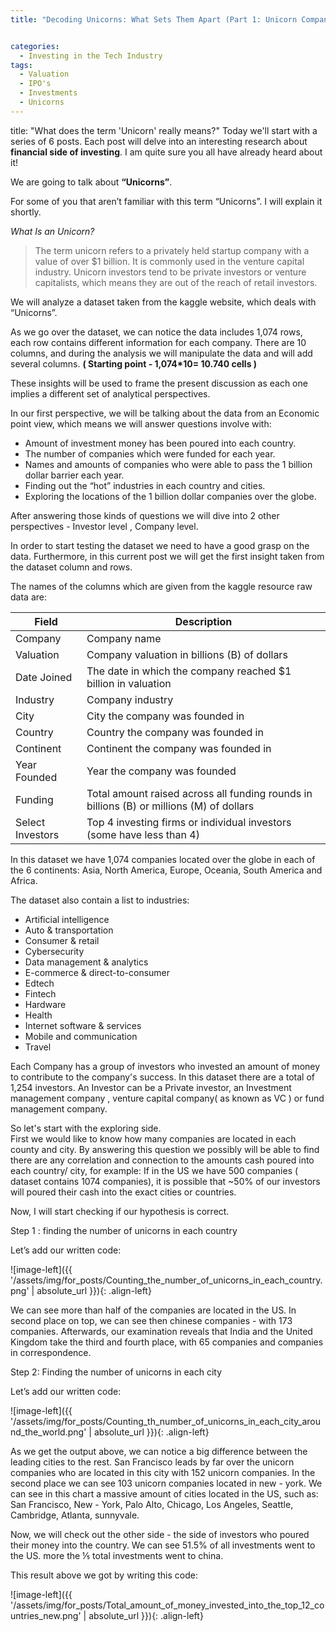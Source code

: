 ```yaml
---
title: "Decoding Unicorns: What Sets Them Apart (Part 1: Unicorn Companies Series)"


categories:
  - Investing in the Tech Industry
tags:
  - Valuation
  - IPO's
  - Investments
  - Unicorns
---
```


title: "What does the term 'Unicorn' really means?"
Today we'll start with a series of 6 posts. Each post will delve into an interesting research about **financial side of investing**. 
I am quite sure you all have already heard about it! 

We are going to talk about **“Unicorns”**.

For some of you that aren’t familiar with this term “Unicorns”. I will explain it shortly.


  *What Is an Unicorn?* 

>The term unicorn refers to a privately held startup company with a value of over $1 billion. It is commonly used in the venture capital industry. Unicorn investors tend to be private investors or venture capitalists, which means they are out of the reach of retail investors.


We will analyze a dataset taken from the kaggle website, which deals with “Unicorns”.

As we go over the dataset, we can notice the data includes 1,074 rows, each row contains different information for each company.
There are 10 columns, and during the analysis we will manipulate the data and will add several columns. **( Starting point - 1,074*10= 10.740 cells )**

These insights will be used to frame the present discussion as each one implies a different set of analytical perspectives.


In our first perspective, we will be talking about the data from an Economic point view, which means we will answer questions involve with:
  * Amount of investment money has been poured into each country.
  * The number of companies which were funded for each year.
  * Names and amounts of companies who were able to pass the 1 billion dollar barrier each year.
  * Finding out  the “hot” industries in each country and cities.
  * Exploring the locations of the 1 billion dollar companies over the globe.

After answering those kinds of questions we will dive into 2 other perspectives -  Investor level , Company level.  

In order to start testing the dataset we need to have a good grasp on the data. Furthermore, in this current post we will get the first insight taken from the dataset column and rows.


The names of the columns which are given from the kaggle resource raw data are:




| Field      | Description |
| ----------- | ----------- |
|Company | Company name |
|Valuation | Company valuation in billions (B) of dollars |
|Date Joined | The date in which the company reached $1 billion in valuation |
| Industry | Company industry |
|City | City the company was founded in |
|Country | Country the company was founded in |
| Continent | Continent the company was founded in |
|Year Founded | Year the company was founded |
|Funding | Total amount raised across all funding rounds in billions (B) or millions (M) of dollars |
|Select Investors | Top 4 investing firms or individual investors (some have less than 4) |


In this dataset we have 1,074 companies located over the globe in each of the 6 continents: Asia, North America, Europe, Oceania, South America and Africa. 


The dataset also contain a list to industries:
* Artificial intelligence
* Auto & transportation
* Consumer & retail
* Cybersecurity
* Data management & analytics
* E-commerce & direct-to-consumer
* Edtech
* Fintech
* Hardware
* Health
* Internet software & services
* Mobile and communication
* Travel 




Each Company has a group of investors who invested an amount of money to contribute to the company's success. In this dataset there are a total of 1,254 investors. An Investor can be a Private investor, an Investment management company , venture capital company( as known as VC ) or fund management company. 


So let's start with the exploring side.  
First we would like to know how many companies are located in each county and city.
By answering this question we possibly will be able to find there are any correlation and connection to the amounts cash poured into each country/ city, for example:  If in the US we have 500 companies ( dataset contains 1074 companies), it is possible that ~50% of our investors will poured their cash into the exact cities or countries.

Now, I will start checking if our hypothesis is correct.

Step 1 : finding the number of unicorns in each country

Let’s add our written code:


<script src="https://gist.github.com/AnalyticsForPleasure/f77dda59b8049416835f32c107d5905b.js"></script>


![image-left]({{ '/assets/img/for_posts/Counting_the_number_of_unicorns_in_each_country.png' | absolute_url }}){: .align-left} 


We can see more than half of the companies are located in the US. In second place on top, we can see then chinese companies - with  173 companies. Afterwards, our examination reveals that India and the United Kingdom take the third and fourth place, with 65 companies and companies in  correspondence.

Step 2:  Finding the number of unicorns in each city

Let’s add our written code:
<script src="https://gist.github.com/AnalyticsForPleasure/ebf950e9f1e78d95d89abbe990fa8143.js"></script>


![image-left]({{ '/assets/img/for_posts/Counting_th_number_of_unicorns_in_each_city_around_the_world.png' | absolute_url }}){: .align-left} 



As we get the output above, we can notice a big difference between the leading cities to the rest. San Francisco leads by far over the unicorn companies who are located in this city with 152 unicorn companies. In the second place we can see 103 unicorn companies located in new - york.
We can see in this chart a massive amount of cities located in the US, such as: San Francisco, New - York,  Palo Alto, Chicago, Los Angeles, Seattle, Cambridge, Atlanta, sunnyvale.



Now, we will check out the other side - the side of investors who poured their money into the country. We can see 51.5% of all investments went to the US.  more the ⅕ total investments went to china.







This result above we got by writing this code:
<script src="https://gist.github.com/AnalyticsForPleasure/9eabb238aa3c6309ca9aefe83dcb9ea8.js"></script>

![image-left]({{ '/assets/img/for_posts/Total_amount_of_money_invested_into_the_top_12_countries_new.png' | absolute_url }}){: .align-left} 






